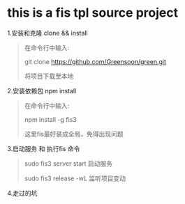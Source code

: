 # this is a fis tpl source project

 1.安装和克隆 clone && install 
>
>  在命令行中输入:
>  
>  git clone https://github.com/Greensoon/green.git
>
>  将项目下载至本地
>
>

2.安装依赖包 npm install 
 >
 > 在命令行中输入:
 >
 > npm install -g fis3
 >
 > 这里fis最好装成全局，免得出现问题
 > 
 >
 
 3.启动服务 和 执行fis 命令
 >
 > sudo fis3 server start 启动服务
 >
 > sudo fis3 release -wL   监听项目变动
 
 
 4.走过的坑

